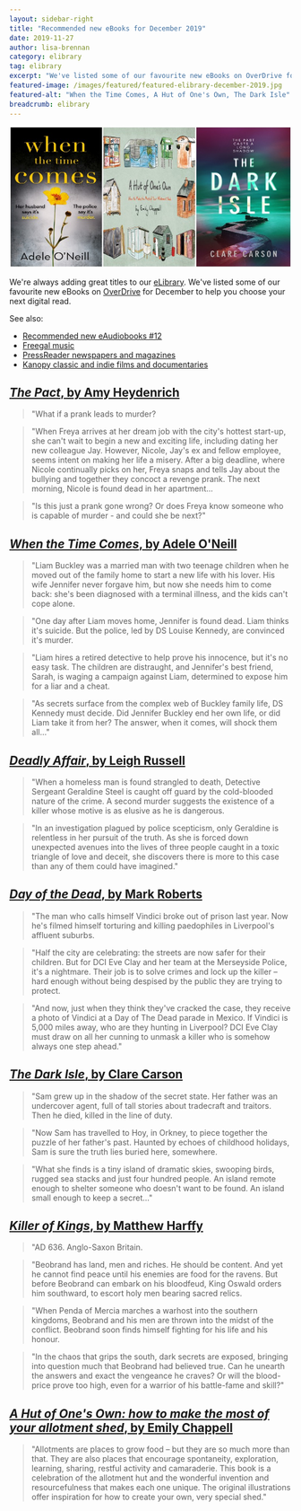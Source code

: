 ```yaml
---
layout: sidebar-right
title: "Recommended new eBooks for December 2019"
date: 2019-11-27
author: lisa-brennan
category: elibrary
tag: elibrary
excerpt: "We've listed some of our favourite new eBooks on OverDrive for December to help you choose your next digital read."
featured-image: /images/featured/featured-elibrary-december-2019.jpg
featured-alt: "When the Time Comes, A Hut of One's Own, The Dark Isle"
breadcrumb: elibrary
---
```


![When the Time Comes, A Hut of One's Own, The Dark Isle](/images/featured/featured-elibrary-december-2019.jpg)

We're always adding great titles to our [eLibrary](/elibrary/). We've listed some of our favourite new eBooks on [OverDrive](/elibrary/overdrive/) for December to help you choose your next digital read.

See also:

* [Recommended new eAudiobooks &#x23;12](/new-suggestions/elibrary/new-eaudiobooks-12/)
* [Freegal music](/elibrary/freegal/)
* [PressReader newspapers and magazines](/elibrary/press-reader/)
* [Kanopy classic and indie films and documentaries](/elibrary/kanopy/)

## [<cite>The Pact</cite>, by Amy Heydenrich](https://suffolklibraries.overdrive.com/media/5032177)

> "What if a prank leads to murder?

> "When Freya arrives at her dream job with the city's hottest start-up, she can't wait to begin a new and exciting life, including dating her new colleague Jay. However, Nicole, Jay's ex and fellow employee, seems intent on making her life a misery. After a big deadline, where Nicole continually picks on her, Freya snaps and tells Jay about the bullying and together they concoct a revenge prank. The next morning, Nicole is found dead in her apartment...

> "Is this just a prank gone wrong? Or does Freya know someone who is capable of murder - and could she be next?"

## [<cite>When the Time Comes</cite>, by Adele O'Neill](https://suffolklibraries.overdrive.com/media/5066369?cid=1029187)

> "Liam Buckley was a married man with two teenage children when he moved out of the family home to start a new life with his lover. His wife Jennifer never forgave him, but now she needs him to come back: she's been diagnosed with a terminal illness, and the kids can't cope alone.

> "One day after Liam moves home, Jennifer is found dead. Liam thinks it's suicide. But the police, led by DS Louise Kennedy, are convinced it's murder.

> "Liam hires a retired detective to help prove his innocence, but it's no easy task. The children are distraught, and Jennifer's best friend, Sarah, is waging a campaign against Liam, determined to expose him for a liar and a cheat.

> "As secrets surface from the complex web of Buckley family life, DS Kennedy must decide. Did Jennifer Buckley end her own life, or did Liam take it from her? The answer, when it comes, will shock them all..."

## [<cite>Deadly Affair</cite>, by Leigh Russell](https://suffolklibraries.overdrive.com/media/4874541?cid=1029187)

> "When a homeless man is found strangled to death, Detective Sergeant Geraldine Steel is caught off guard by the cold-blooded nature of the crime. A second murder suggests the existence of a killer whose motive is as elusive as he is dangerous.

> "In an investigation plagued by police scepticism, only Geraldine is relentless in her pursuit of the truth. As she is forced down unexpected avenues into the lives of three people caught in a toxic triangle of love and deceit, she discovers there is more to this case than any of them could have imagined."

## [<cite>Day of the Dead</cite>, by Mark Roberts](https://suffolklibraries.overdrive.com/media/2986230)

> "The man who calls himself Vindici broke out of prison last year. Now he's filmed himself torturing and killing paedophiles in Liverpool's affluent suburbs.

> "Half the city are celebrating: the streets are now safer for their children. But for DCI Eve Clay and her team at the Merseyside Police, it's a nightmare. Their job is to solve crimes and lock up the killer – hard enough without being despised by the public they are trying to protect.

> "And now, just when they think they've cracked the case, they receive a photo of Vindici at a Day of The Dead parade in Mexico. If Vindici is 5,000 miles away, who are they hunting in Liverpool? DCI Eve Clay must draw on all her cunning to unmask a killer who is somehow always one step ahead."

## [<cite>The Dark Isle</cite>, by Clare Carson](https://suffolklibraries.overdrive.com/media/3046475)

> "Sam grew up in the shadow of the secret state. Her father was an undercover agent, full of tall stories about tradecraft and traitors. Then he died, killed in the line of duty.

> "Now Sam has travelled to Hoy, in Orkney, to piece together the puzzle of her father's past. Haunted by echoes of childhood holidays, Sam is sure the truth lies buried here, somewhere.

> "What she finds is a tiny island of dramatic skies, swooping birds, rugged sea stacks and just four hundred people. An island remote enough to shelter someone who doesn't want to be found. An island small enough to keep a secret..."

## [<cite>Killer of Kings</cite>, by Matthew Harffy](https://suffolklibraries.overdrive.com/media/3021856)

> "AD 636. Anglo-Saxon Britain.

> "Beobrand has land, men and riches. He should be content. And yet he cannot find peace until his enemies are food for the ravens. But before Beobrand can embark on his bloodfeud, King Oswald orders him southward, to escort holy men bearing sacred relics.

> "When Penda of Mercia marches a warhost into the southern kingdoms, Beobrand and his men are thrown into the midst of the conflict. Beobrand soon finds himself fighting for his life and his honour.

> "In the chaos that grips the south, dark secrets are exposed, bringing into question much that Beobrand had believed true. Can he unearth the answers and exact the vengeance he craves? Or will the blood-price prove too high, even for a warrior of his battle-fame and skill?"

## [<cite>A Hut of One's Own: how to make the most of your allotment shed</cite>, by Emily Chappell](https://suffolklibraries.overdrive.com/media/2903127)

> "Allotments are places to grow food – but they are so much more than that. They are also places that encourage spontaneity, exploration, learning, sharing, restful activity and camaraderie. This book is a celebration of the allotment hut and the wonderful invention and resourcefulness that makes each one unique. The original illustrations offer inspiration for how to create your own, very special shed."
